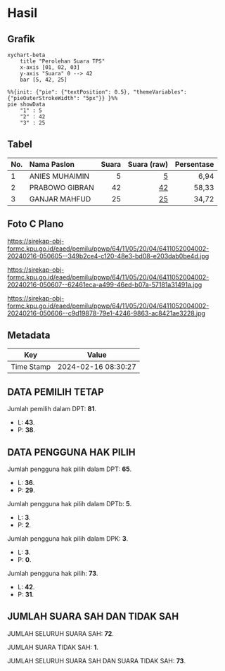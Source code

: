 # Hasil

## Grafik

```mermaid
xychart-beta
    title "Perolehan Suara TPS"
    x-axis [01, 02, 03]
    y-axis "Suara" 0 --> 42
    bar [5, 42, 25]
```

```mermaid
%%{init: {"pie": {"textPosition": 0.5}, "themeVariables": {"pieOuterStrokeWidth": "5px"}} }%%
pie showData
    "1" : 5
    "2" : 42
    "3" : 25
```

## Tabel

| No. | Nama Paslon    | Suara | Suara (raw) | Persentase |
|:--- |:-------------- | -----:| -----------:| ----------:|
| 1   | ANIES MUHAIMIN | 5     | [5][p-1]    | 6,94       |
| 2   | PRABOWO GIBRAN | 42    | [42][p-2]   | 58,33      |
| 3   | GANJAR MAHFUD  | 25    | [25][p-3]   | 34,72      |


[p-1]: https://github.com/gigit-pemilu/pemilu-2024-64-kalimantan-timur/blob/main/pilpres/hitung-suara/sub/64-kalimantan-timur/sub/11-mahakam-ulu/sub/05-long-pahangai/sub/2004-long-isun/sub/002-tps/sub/paslon-1.txt
[p-2]: https://github.com/gigit-pemilu/pemilu-2024-64-kalimantan-timur/blob/main/pilpres/hitung-suara/sub/64-kalimantan-timur/sub/11-mahakam-ulu/sub/05-long-pahangai/sub/2004-long-isun/sub/002-tps/sub/paslon-2.txt
[p-3]: https://github.com/gigit-pemilu/pemilu-2024-64-kalimantan-timur/blob/main/pilpres/hitung-suara/sub/64-kalimantan-timur/sub/11-mahakam-ulu/sub/05-long-pahangai/sub/2004-long-isun/sub/002-tps/sub/paslon-3.txt

## Foto C Plano

https://sirekap-obj-formc.kpu.go.id/eaed/pemilu/ppwp/64/11/05/20/04/6411052004002-20240216-050605--349b2ce4-c120-48e3-bd08-e203dab0be4d.jpg

https://sirekap-obj-formc.kpu.go.id/eaed/pemilu/ppwp/64/11/05/20/04/6411052004002-20240216-050607--62461eca-a499-46ed-b07a-57181a31491a.jpg

https://sirekap-obj-formc.kpu.go.id/eaed/pemilu/ppwp/64/11/05/20/04/6411052004002-20240216-050606--c9d19878-79e1-4246-9863-ac8421ae3228.jpg


## Metadata

| Key        | Value               |
| ---------- | ------------------- |
| Time Stamp | 2024-02-16 08:30:27 |


## DATA PEMILIH TETAP

Jumlah pemilih dalam DPT: **81**.
 * L: **43**.
 * P: **38**.

## DATA PENGGUNA HAK PILIH

Jumlah pengguna hak pilih dalam DPT: **65**.
 * L: **36**.
 * P: **29**.

Jumlah pengguna hak pilih dalam DPTb: **5**.
 * L: **3**.
 * P: **2**.

Jumlah pengguna hak pilih dalam DPK: **3**.
 * L: **3**.
 * P: **0**.

Jumlah pengguna hak pilih: **73**.
 * L: **42**.
 * P: **31**.

## JUMLAH SUARA SAH DAN TIDAK SAH

JUMLAH SELURUH SUARA SAH: **72**.

JUMLAH SUARA TIDAK SAH: **1**.

JUMLAH SELURUH SUARA SAH DAN SUARA TIDAK SAH: **73**.


